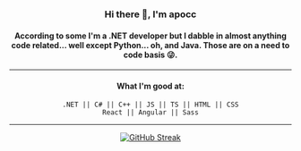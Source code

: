 <div align="center">

### **Hi there 💪, I'm apocc**

#### According to some I'm a .NET developer but I dabble in almost anything code related... well except Python... oh, and Java. Those are on a need to code basis 😜.

---

#### What I'm good at:

`.NET || C# || C++ || JS || TS || HTML || CSS`
</br>
`React || Angular || Sass`

---

[![GitHub Streak](http://github-readme-streak-stats.herokuapp.com?user=apocc&theme=react)](https://git.io/streak-stats)

</div>
